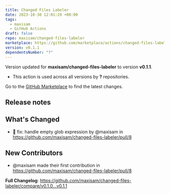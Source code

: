 ```yaml
---
title: Changed Files Labeler
date: 2023-10-30 12:01:29 +00:00
tags:
  - maxisam
  - GitHub Actions
draft: false
repo: maxisam/changed-files-labeler
marketplace: https://github.com/marketplace/actions/changed-files-labeler
version: v0.1.1
dependentsNumber: "?"
---
```



Version updated for **maxisam/changed-files-labeler** to version **v0.1.1**.
- This action is used across all versions by **?** repositories.

Go to the [GitHub Marketplace](https://github.com/marketplace/actions/changed-files-labeler) to find the latest changes.

## Release notes

## What's Changed
* 🐞 fix: handle empty glob expression by @maxisam in https://github.com/maxisam/changed-files-labeler/pull/8

## New Contributors
* @maxisam made their first contribution in https://github.com/maxisam/changed-files-labeler/pull/8

**Full Changelog**: https://github.com/maxisam/changed-files-labeler/compare/v0.1.0...v0.1.1
